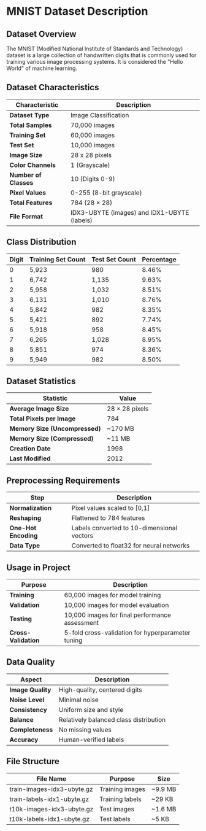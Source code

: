 # MNIST Dataset Description

## Dataset Overview

The MNIST (Modified National Institute of Standards and Technology) dataset is a large collection of handwritten digits that is commonly used for training various image processing systems. It is considered the "Hello World" of machine learning.

## Dataset Characteristics

| Characteristic | Description |
|---------------|-------------|
| **Dataset Type** | Image Classification |
| **Total Samples** | 70,000 images |
| **Training Set** | 60,000 images |
| **Test Set** | 10,000 images |
| **Image Size** | 28 x 28 pixels |
| **Color Channels** | 1 (Grayscale) |
| **Number of Classes** | 10 (Digits 0-9) |
| **Pixel Values** | 0-255 (8-bit grayscale) |
| **Total Features** | 784 (28 × 28) |
| **File Format** | IDX3-UBYTE (images) and IDX1-UBYTE (labels) |

## Class Distribution

| Digit | Training Set Count | Test Set Count | Percentage |
|-------|-------------------|----------------|------------|
| 0 | 5,923 | 980 | 8.46% |
| 1 | 6,742 | 1,135 | 9.63% |
| 2 | 5,958 | 1,032 | 8.51% |
| 3 | 6,131 | 1,010 | 8.76% |
| 4 | 5,842 | 982 | 8.35% |
| 5 | 5,421 | 892 | 7.74% |
| 6 | 5,918 | 958 | 8.45% |
| 7 | 6,265 | 1,028 | 8.95% |
| 8 | 5,851 | 974 | 8.36% |
| 9 | 5,949 | 982 | 8.50% |

## Dataset Statistics

| Statistic | Value |
|-----------|-------|
| **Average Image Size** | 28 × 28 pixels |
| **Total Pixels per Image** | 784 |
| **Memory Size (Uncompressed)** | ~170 MB |
| **Memory Size (Compressed)** | ~11 MB |
| **Creation Date** | 1998 |
| **Last Modified** | 2012 |

## Preprocessing Requirements

| Step | Description |
|------|-------------|
| **Normalization** | Pixel values scaled to [0,1] |
| **Reshaping** | Flattened to 784 features |
| **One-Hot Encoding** | Labels converted to 10-dimensional vectors |
| **Data Type** | Converted to float32 for neural networks |

## Usage in Project

| Purpose | Description |
|---------|-------------|
| **Training** | 60,000 images for model training |
| **Validation** | 10,000 images for model evaluation |
| **Testing** | 10,000 images for final performance assessment |
| **Cross-Validation** | 5-fold cross-validation for hyperparameter tuning |

## Data Quality

| Aspect | Description |
|--------|-------------|
| **Image Quality** | High-quality, centered digits |
| **Noise Level** | Minimal noise |
| **Consistency** | Uniform size and style |
| **Balance** | Relatively balanced class distribution |
| **Completeness** | No missing values |
| **Accuracy** | Human-verified labels |

## File Structure

| File Name | Purpose | Size |
|-----------|---------|------|
| train-images-idx3-ubyte.gz | Training images | ~9.9 MB |
| train-labels-idx1-ubyte.gz | Training labels | ~29 KB |
| t10k-images-idx3-ubyte.gz | Test images | ~1.6 MB |
| t10k-labels-idx1-ubyte.gz | Test labels | ~5 KB | 